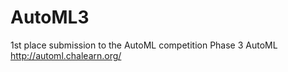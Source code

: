 # AutoML3
1st place submission to the AutoML competition Phase 3 AutoML
http://automl.chalearn.org/
